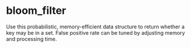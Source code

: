 # bloom_filter

Use this probabilistic, memory-efficient data structure to return whether a key may be in a set.
False positive rate can be tuned by adjusting memory and processing time.
